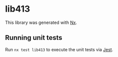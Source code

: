 # lib413

This library was generated with [Nx](https://nx.dev).

## Running unit tests

Run `nx test lib413` to execute the unit tests via [Jest](https://jestjs.io).
